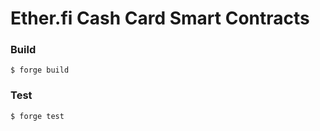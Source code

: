 # Ether.fi Cash Card Smart Contracts

### Build

```shell
$ forge build
```

### Test

```shell
$ forge test
```
